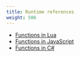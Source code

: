 ```yaml
---
title: Runtime references
weight: 506
---
```


- [Functions in Lua](/scripting-reference/runtimes/lua)
- [Functions in JavaScript](/scripting-reference/runtimes/javascript)
- [Functions in C#](/scripting-reference/runtimes/csharp)
